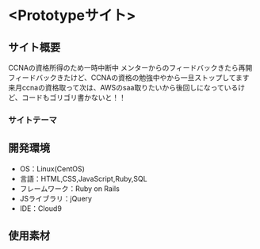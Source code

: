 # <Prototypeサイト>

## サイト概要
CCNAの資格所得のため一時中断中
メンターからのフィードバックきたら再開
フィードバックきたけど、CCNAの資格の勉強中やから一旦ストップしてます
来月ccnaの資格取って次は、AWSのsaa取りたいから後回しになっているけど、コードもゴリゴリ書かないと！！

### サイトテーマ


## 開発環境
- OS：Linux(CentOS)
- 言語：HTML,CSS,JavaScript,Ruby,SQL
- フレームワーク：Ruby on Rails
- JSライブラリ：jQuery
- IDE：Cloud9

## 使用素材
